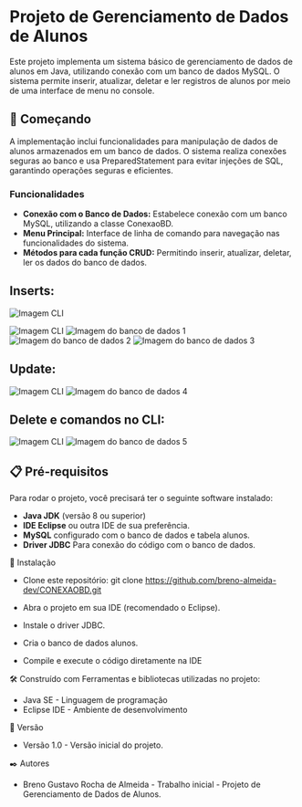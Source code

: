 # Projeto de Gerenciamento de Dados de Alunos
Este projeto implementa um sistema básico de gerenciamento de dados de alunos em Java, utilizando conexão com um banco de dados MySQL. O sistema permite inserir, atualizar, deletar e ler registros de alunos por meio de uma interface de menu no console.

## 🚀 Começando

A implementação inclui funcionalidades para manipulação de dados de alunos armazenados em um banco de dados. O sistema realiza conexões seguras ao banco e usa PreparedStatement para evitar injeções de SQL, garantindo operações seguras e eficientes.

### Funcionalidades

- **Conexão com o Banco de Dados:** Estabelece conexão com um banco MySQL, utilizando a classe ConexaoBD.
- **Menu Principal:** Interface de linha de comando para navegação nas funcionalidades do sistema.
- **Métodos para cada função CRUD:** Permitindo inserir, atualizar, deletar, ler os dados do banco de dados.


## Inserts:
![Imagem CLI](https://github.com/breno-almeida-dev/CONEXAOBD/blob/master/CLI-Insert1-2.png)

![Imagem CLI](https://github.com/breno-almeida-dev/CONEXAOBD/blob/master/CLI-Insert3-4.png)
![Imagem do banco de dados 1](https://github.com/breno-almeida-dev/CONEXAOBD/blob/master/BD-Insert1.png)  
![Imagem do banco de dados 2](https://github.com/breno-almeida-dev/CONEXAOBD/blob/master/BD-Insert2.png)
![Imagem do banco de dados 3](https://github.com/breno-almeida-dev/CONEXAOBD/blob/master/BD-Insert3-4.png)

## Update:
![Imagem CLI](https://github.com/breno-almeida-dev/CONEXAOBD/blob/master/CLI-Update1.png)
![Imagem do banco de dados 4](https://github.com/breno-almeida-dev/CONEXAOBD/blob/master/BD-Update1.png) 

## Delete e comandos no CLI:
![Imagem CLI](https://github.com/breno-almeida-dev/CONEXAOBD/blob/master/CLI-Delete1-Select-Out.png)
![Imagem do banco de dados 5](https://github.com/breno-almeida-dev/CONEXAOBD/blob/master/BD-Delete1.png)  



## 📋 Pré-requisitos

Para rodar o projeto, você precisará ter o seguinte software instalado:

- **Java JDK** (versão 8 ou superior)
- **IDE Eclipse** ou outra IDE de sua preferência.
- **MySQL** configurado com o banco de dados e tabela alunos.
- **Driver JDBC** Para conexão do código com o banco de dados.

🔧 Instalação
- Clone este repositório:
    git clone https://github.com/breno-almeida-dev/CONEXAOBD.git
  
- Abra o projeto em sua IDE (recomendado o Eclipse).
- Instale o driver JDBC.
- Cria o banco de dados alunos.
- Compile e execute o código diretamente na IDE
  
  

🛠️ Construído com
Ferramentas e bibliotecas utilizadas no projeto:

- Java SE - Linguagem de programação
- Eclipse IDE - Ambiente de desenvolvimento



📌 Versão
- Versão 1.0 - Versão inicial do projeto.



✒️ Autores
- Breno Gustavo Rocha de Almeida - Trabalho inicial - Projeto de Gerenciamento de Dados de Alunos.
